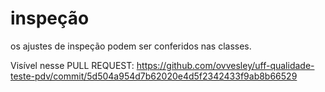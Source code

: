 # inspeção
os ajustes de inspeção podem ser conferidos nas classes. 

Visível nesse PULL REQUEST: https://github.com/ovvesley/uff-qualidade-teste-pdv/commit/5d504a954d7b62020e4d5f2342433f9ab8b66529




